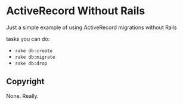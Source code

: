ActiveRecord Without Rails
==========================

Just a simple example of using ActiveRecord migrations without Rails

tasks you can do:

* `rake db:create`
* `rake db:migrate`
* `rake db:drop`

Copyright
---------
None. Really.
